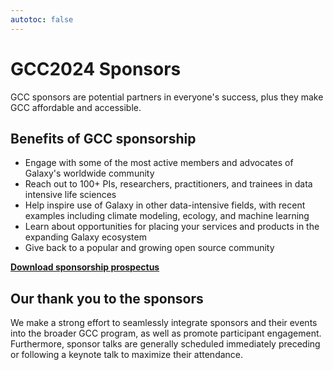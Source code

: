 ```yaml
---
autotoc: false
---
```


<slot name="/events/gcc2024/header" />


# GCC2024 Sponsors

GCC sponsors are potential partners in everyone's success, plus they make GCC
affordable and accessible.


## Benefits of GCC sponsorship

- Engage with some of the most active members and advocates of Galaxy's worldwide community
- Reach out to 100+ PIs, researchers, practitioners, and trainees in data intensive life sciences
- Help inspire use of Galaxy in other data-intensive fields, with recent examples including climate modeling, ecology, and machine learning
- Learn about opportunities for placing your services and products in the expanding Galaxy ecosystem
- Give back to a popular and growing open source community

<div class="container">
    <div class="row">
        <div class="col center">
          <a href="https://gcc2024a.s3.amazonaws.com/gcc2024-sponsorship-prospectus.pdf">
            <div type="button" class="btn btn-primary center">
                <strong>Download sponsorship prospectus</strong>
            </div>
          </a>
        </div>
    </div>
</div>

## Our thank you to the sponsors

We make a strong effort to seamlessly integrate sponsors and their events into
the broader GCC program, as well as promote participant engagement. Furthermore,
sponsor talks are generally scheduled immediately preceding or following a
keynote talk to maximize their attendance.
